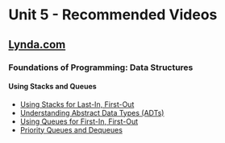 # Unit 5 - Recommended Videos

## [Lynda.com](https://www.lynda.com/)

### Foundations of Programming: Data Structures

#### Using Stacks and Queues
  * [Using Stacks for Last-In, First-Out](https://www.lynda.com/Developer-Programming-Foundations-tutorials/Using-stacks-last-first-out/149042/177120-4.html?org=smu.edu)
  * [Understanding Abstract Data Types (ADTs)](https://www.lynda.com/Developer-Programming-Foundations-tutorials/Understanding-abstract-data-types-ADTs/149042/177121-4.html?org=smu.edu)
  * [Using Queues for First-In, First-Out](https://www.lynda.com/Developer-Programming-Foundations-tutorials/Using-queues-first-first-out/149042/177122-4.html?org=smu.edu)
  * [Priority Queues and Dequeues](https://www.lynda.com/Developer-Programming-Foundations-tutorials/Priority-queues-deques/149042/177123-4.html?org=smu.edu)

